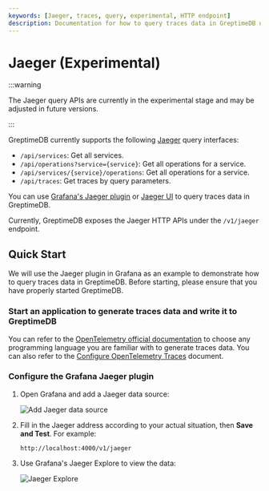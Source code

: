 ```yaml
---
keywords: [Jaeger, traces, query, experimental, HTTP endpoint]
description: Documentation for how to query traces data in GreptimeDB using Jaeger.
---
```


# Jaeger (Experimental)

:::warning

The Jaeger query APIs are currently in the experimental stage and may be adjusted in future versions.

:::

GreptimeDB currently supports the following [Jaeger](https://www.jaegertracing.io/) query interfaces:

- `/api/services`: Get all services.
- `/api/operations?service={service}`: Get all operations for a service.
- `/api/services/{service}/operations`: Get all operations for a service.
- `/api/traces`: Get traces by query parameters.

You can use [Grafana's Jaeger plugin](https://grafana.com/docs/grafana/latest/datasources/jaeger/) or [Jaeger UI](https://github.com/jaegertracing/jaeger-ui) to query traces data in GreptimeDB.

Currently, GreptimeDB exposes the Jaeger HTTP APIs under the `/v1/jaeger` endpoint.

## Quick Start

We will use the Jaeger plugin in Grafana as an example to demonstrate how to query traces data in GreptimeDB. Before starting, please ensure that you have properly started GreptimeDB.

### Start an application to generate traces data and write it to GreptimeDB

You can refer to the [OpenTelemetry official documentation](https://opentelemetry.io/docs/languages/) to choose any programming language you are familiar with to generate traces data. You can also refer to the [Configure OpenTelemetry Traces](/user-guide/ingest-data/for-observability/opentelemetry-traces.md) document.

### Configure the Grafana Jaeger plugin

1. Open Grafana and add a Jaeger data source:

   ![Add Jaeger data source](/add-jaeger-data-source.jpg)

2. Fill in the Jaeger address according to your actual situation, then **Save and Test**. For example:

   ```
   http://localhost:4000/v1/jaeger
   ```

3. Use Grafana's Jaeger Explore to view the data:

   ![Jaeger Explore](/jaeger-explore.png)
